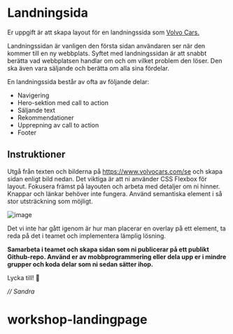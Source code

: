 # Landningsida

Er uppgift är att skapa layout för en landningssida som [Volvo Cars.](https://www.volvocars.com/se)



Landningssidan är vanligen den första sidan användaren ser när den kommer till en ny webbplats. Syftet med landningssidan är att snabbt berätta vad webbplatsen handlar om och om vilket problem den löser. Den ska även vara säljande och berätta om alla sina fördelar.

En landningssida består av ofta av följande delar:

* Navigering
* Hero-sektion med call to action
* Säljande text
* Rekommendationer
* Upprepning av call to action
* Footer

## Instruktioner


Utgå från texten och bilderna på https://www.volvocars.com/se och skapa sidan enligt bild nedan. Det viktiga är att ni använder CSS Flexbox för layout. Fokusera främst på layouten och arbeta med detaljer om ni hinner. Knappar och länkar behöver inte fungera. Använd semantiska element i så stor utsträckning som möjligt.

![image](https://github.com/chasacademy-sandra-larsson/workshop-landing.page/blob/main/Volvo-Cars-Landing-page.png)

Det vi inte har gått igenom är hur man placerar en overlay på ett element, ta reda på det i teamet och implementera lämplig lösning. 

**Samarbeta i teamet och skapa sidan som ni publicerar på ett publikt Github-repo. Använd er av mobbprogrammering eller dela upp er i mindre grupper och koda delar som ni sedan sätter ihop.**



Lycka till! 🤩

*// Sandra*
# workshop-landingpage

